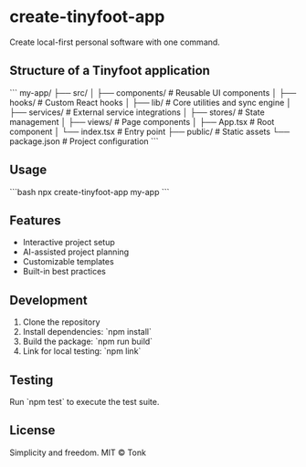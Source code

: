 # create-tinyfoot-app

Create local-first personal software with one command.


## Structure of a Tinyfoot application 

\`\`\`
my-app/
├── src/
│   ├── components/   # Reusable UI components
│   ├── hooks/        # Custom React hooks
│   ├── lib/          # Core utilities and sync engine
│   ├── services/     # External service integrations
│   ├── stores/       # State management
│   ├── views/        # Page components
│   ├── App.tsx       # Root component
│   └── index.tsx     # Entry point
├── public/           # Static assets
└── package.json      # Project configuration
\`\`\`

## Usage

\`\`\`bash
npx create-tinyfoot-app my-app
\`\`\`

## Features

- Interactive project setup
- AI-assisted project planning
- Customizable templates
- Built-in best practices

## Development

1. Clone the repository
2. Install dependencies: \`npm install\`
3. Build the package: \`npm run build\`
4. Link for local testing: \`npm link\`

## Testing

Run \`npm test\` to execute the test suite.

## License

Simplicity and freedom.
MIT © Tonk
